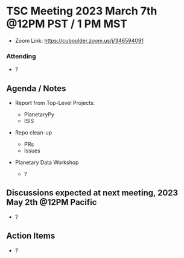 # TSC Meeting 2023 March 7th @12PM PST / 1 PM MST 
- Zoom Link: https://cuboulder.zoom.us/j/346594091

### Attending
- ?


## Agenda / Notes
- Report from Top-Level Projects:
  - PlanetaryPy
  - ISIS

- Repo clean-up
  - PRs
  - Issues


- Planetary Data Workshop
  - ?


## Discussions expected at next meeting, 2023 May 2th @12PM Pacific
- ?

## Action Items
- ?
